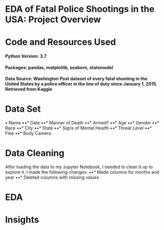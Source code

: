 # EDA of Fatal Police Shootings in the USA: Project Overview

# Code and Resources Used
#### Python Version: 3.7
#### Packages: pandas, matplotlib, seaborn, statsmodel
#### Data Source: Washington Post dataset of every fatal shooting in the United States by a police officer in the line of duty since January 1, 2015. Retrieved from Kaggle

# Data Set
• Name
••* Date
••* Manner of Death
••* Armed?
••* Age
••* Gender
••* Race
••* City
••* State
••* Signs of Mental Health
••* Threat Level
••* Flee
••* Body Camera

# Data Cleaning
After loading the data to my Jupyter Notebook, I needed to clean it up to explore it. I made the following changes: 
••* Made columns for months and year
••* Deleted columns with missing values

# EDA

# Insights
